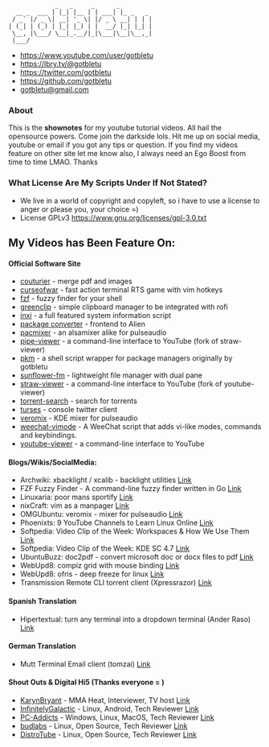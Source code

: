                  _   _     _      _         
      __ _  ___ | |_| |__ | | ___| |_ _   _ 
     / _` |/ _ \| __| '_ \| |/ _ \ __| | | |
    | (_| | (_) | |_| |_) | |  __/ |_| |_| |
     \__, |\___/ \__|_.__/|_|\___|\__|\__,_|
     |___/                                  

- https://www.youtube.com/user/gotbletu
- https://lbry.tv/@gotbletu
- https://twitter.com/gotbletu
- https://github.com/gotbletu
- gotbletu@gmail.com



### About
This is the **shownotes** for my youtube tutorial videos. All hail the opensource powers. Come join the darkside lols.
Hit me up on social media, youtube or email if you got any tips or question.
If you find my videos feature on other site let me know also, I always need an Ego Boost from time to time LMAO. Thanks

### What License Are My Scripts Under If Not Stated?
- We live in a world of copyright and copyleft, so i have to use a license to anger or please you, your choice =)
- License GPLv3 https://www.gnu.org/licenses/gpl-3.0.txt

## My Videos has Been Feature On:

#### Official Software Site

- [couturier](https://sites.google.com/site/couturierapp/) - merge pdf and images
- [curseofwar](https://github.com/a-nikolaev/curseofwar/wiki) - fast action terminal RTS game with vim hotkeys
- [fzf](https://github.com/junegunn/fzf/wiki) - fuzzy finder for your shell
- [greenclip](https://github.com/erebe/greenclip) - simple clipboard manager to be integrated with rofi
- [inxi](https://code.google.com/p/inxi/) - a full featured system information script
- [package converter](https://code.google.com/p/foxoman/wiki/PackageConverter) - frontend to Alien
- [pacmixer](https://github.com/KenjiTakahashi/pacmixer) - an alsamixer alike for pulseaudio
- [pipe-viewer](https://github.com/trizen/pipe-viewer) - a command-line interface to YouTube (fork of straw-viewer)
- [pkm](https://github.com/silvernode/pkm) - a shell script wrapper for package managers originally by gotbletu
- [sunflower-fm](https://code.google.com/p/sunflower-fm/) - lightweight file manager with dual pane
- [straw-viewer](https://github.com/trizen/straw-viewer) - a command-line interface to YouTube (fork of youtube-viewer) 
- [torrent-search](http://torrent-search.sourceforge.net) - search for torrents
- [turses](https://pypi.python.org/pypi/turses) - console twitter client
- [veromix](http://kde-look.org/content/show.php?content=116676) - KDE mixer for pulseaudio
- [weechat-vimode](https://github.com/GermainZ/weechat-vimode) - A WeeChat script that adds vi-like modes, commands and keybindings.
- [youtube-viewer](https://github.com/trizen/youtube-viewer) - a command-line interface to YouTube

#### Blogs/Wikis/SocialMedia:

- Archwiki: xbacklight / xcalib - backlight utilities [Link](https://wiki.archlinux.org/index.php/backlight)
- FZF Fuzzy Finder - A command-line fuzzy finder written in Go [Link](http://junegunn.kr/2015/02/fzf-in-go/)
- Linuxaria: poor mans sportify [Link](http://linuxaria.com/pills/linux-terminal-poor-mans-spotify?lang=en)
- nixCraft: vim as a manpager [Link](https://twitter.com/nixcraft/status/973221210589925385)
- OMGUbuntu: veromix - mixer for pulseaudio [Link](http://www.omgubuntu.co.uk/2012/02/how-to-increase-volume-over-100-in-kde/)
- Phoenixts: 9 YouTube Channels to Learn Linux Online [Link](http://phoenixts.com/blog/9-youtube-channels-to-learn-linux-online/)
- Softpedia: Video Clip of the Week: Workspaces & How We Use Them [Link](http://news.softpedia.com/news/Softpedia-Linux-Weekly-Issue-95-141165.shtml)
- Softpedia: Video Clip of the Week: KDE SC 4.7 [Link](http://news.softpedia.com/news/Softpedia-Linux-Weekly-Issue-164-221159.shtml)
- UbuntuBuzz: doc2pdf - convert microsoft doc or docx files to pdf [Link](http://www.ubuntubuzz.com/2012/12/cli-convert-microsoft-word-document-to.html)
- WebUpd8: compiz grid with mouse binding [Link](http://www.webupd8.org/2011/01/set-up-hot-corners-for-compiz-grid.html)
- WebUpd8: ofris - deep freeze for linux [Link](http://www.webupd8.org/2010/08/ofris-deep-freeze-like-application-for.html)
- Transmission Remote CLI torrent client (Xpressrazor) [Link](https://xpressrazor.wordpress.com/2014/04/30/using-transmission-remote-as-your-default-bittorrent-client/)

#### Spanish Translation
- Hipertextual: turn any terminal into a dropdown terminal (Ander Raso) [Link](http://hipertextual.com/2015/02/terminal-dropdown)

#### German Translation
- Mutt Terminal Email client (tomzai) [Link](http://tomzai.ch/mutt-mail-client-step-by-step/)

#### Shout Outs & Digital Hi5 (Thanks everyone = )

- [KarynBryant](https://www.youtube.com/user/KarynBryant) - MMA Heat, Interviewer, TV host [Link](https://www.youtube.com/watch?v=Y8aJC_92tRU#t=3m27s)
- [InfinitelyGalactic](https://www.youtube.com/user/InfinitelyGalactic) - Linux, Android, Tech Reviewer [Link](https://www.youtube.com/watch?v=2Dg7eQK_pn0#t=5m5s)
- [PC-Addicts](https://www.youtube.com/user/PCAddictsLive) - Windows, Linux, MacOS, Tech Reviewer [Link](https://www.youtube.com/watch?v=ewZnY-pBAdg)
- [budlabs](https://www.youtube.com/c/dubbeltumme) - Linux, Open Source, Tech Reviewer [Link](https://www.youtube.com/watch?v=dKaqY5kENPQ#t=13m31s)
- [DistroTube](https://www.youtube.com/c/DistroTube) - Linux, Open Source, Tech Reviewer [Link](https://www.youtube.com/watch?v=u_SIXD9SQCk#t=8m22s)
